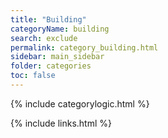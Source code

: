 ```yaml
---
title: "Building"
categoryName: building
search: exclude
permalink: category_building.html
sidebar: main_sidebar
folder: categories
toc: false
---
```

{% include categorylogic.html %}

{% include links.html %}
